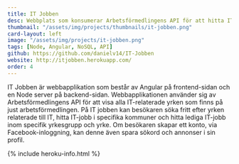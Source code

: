 ```yaml
---
title: IT Jobben
desc: Webbplats som konsumerar Arbetsförmedlingens API för att hitta IT-jobb
thumbnail: "/assets/img/projects/thumbnails/it-jobben.png"
card-layout: left
image: "/assets/img/projects/it-jobben.png"
tags: [Node, Angular, NoSQL, API]
github: https://github.com/danielv14/IT-Jobben
website: http://itjobben.herokuapp.com/
order: 4
---
```

IT Jobben är webbapplikation som består av Angular på frontend-sidan och en Node server på backend-sidan. Webbapplikationen använder sig av Arbetsförmedlingens API för att visa alla IT-relaterade yrken som finns på just arbetsförmedlingen. På IT jobben kan besökaren söka fritt efter yrken relaterade till IT, hitta IT-jobb i specifika kommuner och hitta lediga IT-jobb inom specifik yrkesgrupp och yrke. Om besökaren skapar ett konto, via Facebook-inloggning, kan denne även spara sökord och annonser i sin profil.

{% include heroku-info.html %}
